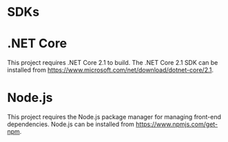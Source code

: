 # SDKs

# .NET Core

This project requires .NET Core 2.1 to build. The .NET Core 2.1 SDK can be installed from https://www.microsoft.com/net/download/dotnet-core/2.1.

# Node.js

This project requires the Node.js package manager for managing front-end dependencies. Node.js can be installed from https://www.npmjs.com/get-npm.
